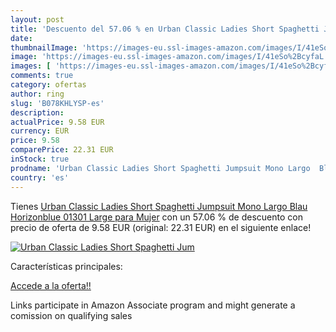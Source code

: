```yaml
---
layout: post
title: 'Descuento del 57.06 % en Urban Classic Ladies Short Spaghetti Jum'
date: 
thumbnailImage: 'https://images-eu.ssl-images-amazon.com/images/I/41eSo%2BcyfaL._SL200_.jpg'
image: 'https://images-eu.ssl-images-amazon.com/images/I/41eSo%2BcyfaL._SL200_.jpg'
images: [ 'https://images-eu.ssl-images-amazon.com/images/I/41eSo%2BcyfaL._SL200_.jpg' ]
comments: true
category: ofertas
author: ring
slug: 'B078KHLYSP-es'
description:
actualPrice: 9.58 EUR
currency: EUR
price: 9.58
comparePrice: 22.31 EUR
inStock: true
prodname: 'Urban Classic Ladies Short Spaghetti Jumpsuit Mono Largo  Blau  Horizonblue 01301   Large para Mujer'
country: 'es'
---
```


Tienes [Urban Classic Ladies Short Spaghetti Jumpsuit Mono Largo  Blau  Horizonblue 01301   Large para Mujer](https://www.amazon.es/dp/B078KHLYSP/?tag=tolees-21) con un 57.06 % de descuento con precio de oferta de 9.58 EUR (original: 22.31 EUR) en el siguiente enlace!

[![Urban Classic Ladies Short Spaghetti Jum](https://images-eu.ssl-images-amazon.com/images/I/41eSo%2BcyfaL._SL200_.jpg)](https://www.amazon.es/dp/B078KHLYSP/?tag=tolees-21)

Características principales:


[Accede a la oferta!!](https://www.amazon.es/dp/B078KHLYSP/?tag=tolees-21)

Links participate in Amazon Associate program and might generate a comission on qualifying sales


